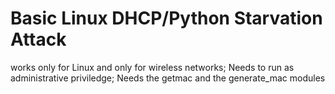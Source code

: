 # Basic Linux DHCP/Python Starvation Attack
works only for Linux and only for wireless networks; 
Needs to run as administrative priviledge;
Needs the getmac and the generate_mac modules
